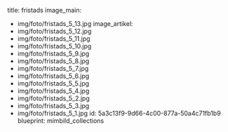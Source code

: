 title: fristads
image_main:
  - img/foto/fristads_5_13.jpg
image_artikel:
  - img/foto/fristads_5_12.jpg
  - img/foto/fristads_5_11.jpg
  - img/foto/fristads_5_10.jpg
  - img/foto/fristads_5_9.jpg
  - img/foto/fristads_5_8.jpg
  - img/foto/fristads_5_7.jpg
  - img/foto/fristads_5_6.jpg
  - img/foto/fristads_5_5.jpg
  - img/foto/fristads_5_4.jpg
  - img/foto/fristads_5_2.jpg
  - img/foto/fristads_5_3.jpg
  - img/foto/fristads_5_1.jpg
id: 5a3c13f9-9d66-4c00-877a-50a4c71fb1b9
blueprint: mimbild_collections
